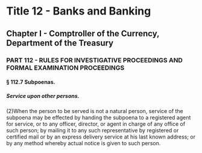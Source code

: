 
# Title 12 - Banks and Banking
## Chapter I - Comptroller of the Currency, Department of the Treasury
### PART 112 - RULES FOR INVESTIGATIVE PROCEEDINGS AND FORMAL EXAMINATION PROCEEDINGS
#### § 112.7 Subpoenas.
##### Service upon other persons.

(2)When the person to be served is not a natural person, service of the subpoena may be effected by handing the subpoena to a registered agent for service, or to any officer, director, or agent in charge of any office of such person; by mailing it to any such representative by registered or certified mail or by an express delivery service at his last known address; or by any method whereby actual notice is given to such person.
